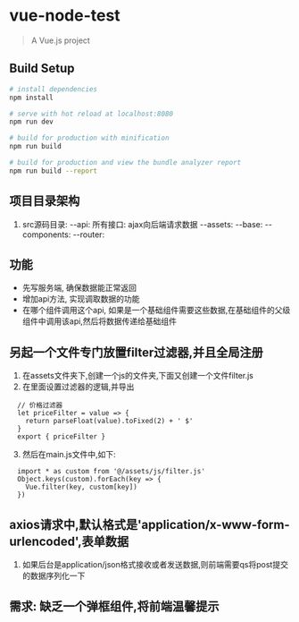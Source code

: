 # vue-node-test

> A Vue.js project

## Build Setup

``` bash
# install dependencies
npm install

# serve with hot reload at localhost:8080
npm run dev

# build for production with minification
npm run build

# build for production and view the bundle analyzer report
npm run build --report
```

## 项目目录架构
  1. src源码目录:
    --api: 所有接口: ajax向后端请求数据
    --assets: 
    --base:
    --components:
    --router:
## 功能
  - 先写服务端, 确保数据能正常返回
  - 增加api方法, 实现调取数据的功能
  - 在哪个组件调用这个api, 如果是一个基础组件需要这些数据,在基础组件的父级组件中调用该api,然后将数据传递给基础组件
## 另起一个文件专门放置filter过滤器,并且全局注册
  1. 在assets文件夹下,创建一个js的文件夹,下面又创建一个文件filter.js
  2. 在里面设置过滤器的逻辑,并导出
  ```
    // 价格过滤器
    let priceFilter = value => {
      return parseFloat(value).toFixed(2) + ' $'
    }
    export { priceFilter }
  ```
  3. 然后在main.js文件中,如下:
  ```
    import * as custom from '@/assets/js/filter.js'
    Object.keys(custom).forEach(key => {
      Vue.filter(key, custom[key])
    })
  ```
## axios请求中,默认格式是'application/x-www-form-urlencoded',表单数据
  1. 如果后台是application/json格式接收或者发送数据,则前端需要qs将post提交的数据序列化一下
## 需求: 缺乏一个弹框组件,将前端温馨提示
